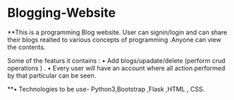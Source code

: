 # Blogging-Website

**This is a programming Blog  website. User can signin/login and can share their blogs realted to various concepts of programming .Anyone can view the contents.

Some of the featurs it contains : 
• Add blogs/upadate/delete (perform crud operations ) .
• Every user will have an account where all action performed by that particular can be seen.  

**• Technologies to be use- Python3,Bootstrap ,Flask ,HTML , CSS.
